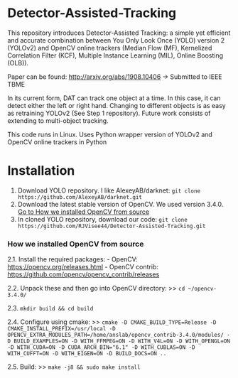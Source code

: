 # Detector-Assisted-Tracking

This repository introduces Detector-Assisted Tracking: a simple yet efficient and accurate combination between You Only Look Once (YOLO) version 2 (YOLOv2) and OpenCV online trackers (Median Flow (MF), Kernelized Correlation Filter (KCF), Multiple Instance Learning (MIL), Online Boosting (OLB)).

Paper can be found: http://arxiv.org/abs/1908.10406
 -> Submitted to IEEE TBME
 
 In its current form, DAT can track one object at a time. In this case, it can detect either the left or right hand. Changing to different objects is as easy as retraining YOLOv2 (See Step 1 repository). Future work consists of extending to multi-object tracking. 
 
 This code runs in Linux. Uses Python wrapper version of YOLOv2 and OpenCV online trackers in Python
 
# Installation

1. Download YOLO repository. I like AlexeyAB/darknet: `git clone https://github.com/AlexeyAB/darknet.git`
2. Download the latest stable version of OpenCV. We used version 3.4.0. [Go to How we installed OpenCV from source](###how-we-installed-opencv-from-source)
3. In cloned YOLO repository, download our code: `git clone https://github.com/RJVisee44/Detector-Assisted-Tracking.git`

### How we installed OpenCV from source
  2.1. Install the required packages:
     - OpenCV: https://opencv.org/releases.html
     - OpenCV contrib: https://github.com/opencv/opencv_contrib/releases
     
  2.2. Unpack these and then go into OpenCV directory:
     >> `cd ~/opencv-3.4.0/`
     
  2.3. `mkdir build && cd build`
  
  2.4. Configure using cmake:
    >> `cmake -D CMAKE_BUILD_TYPE=Release -D CMAKE_INSTALL_PREFIX=/usr/local -D OPENCV_EXTRA_MODULES_PATH=/home/anslab/opencv_contrib-3.4.0/modules/ -D BUILD_EXAMPLES=ON -D WITH_FFMPEG=ON -D WITH_V4L=ON -D WITH_OPENGL=ON -D WITH_CUDA=ON -D CUDA_ARCH_BIN="6.1" -D WITH_CUBLAS=ON -D WITH_CUFFT=ON -D WITH_EIGEN=ON -D BUILD_DOCS=ON ..`
  
  2.5. Build: 
    >> `make -j8 && sudo make install`



